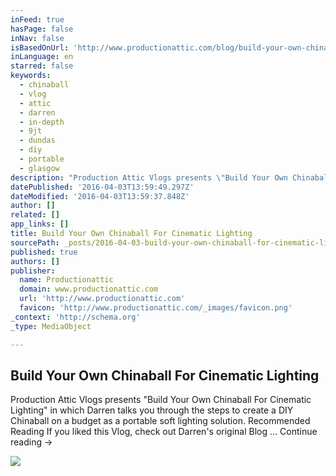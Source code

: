 ```yaml
---
inFeed: true
hasPage: false
inNav: false
isBasedOnUrl: 'http://www.productionattic.com/blog/build-your-own-chinaball-for-cinematic-lighting-vlog'
inLanguage: en
starred: false
keywords:
  - chinaball
  - vlog
  - attic
  - darren
  - in-depth
  - 9jt
  - dundas
  - diy
  - portable
  - glasgow
description: "Production Attic Vlogs presents \"Build Your Own Chinaball For Cinematic Lighting\" in which Darren talks you through the steps to create a DIY Chinaball on a budget as a portable soft lighting solution. Recommended Reading If you liked this Vlog, check out Darren's original Blog ... Continue reading →"
datePublished: '2016-04-03T13:59:49.297Z'
dateModified: '2016-04-03T13:59:37.848Z'
author: []
related: []
app_links: []
title: Build Your Own Chinaball For Cinematic Lighting
sourcePath: _posts/2016-04-03-build-your-own-chinaball-for-cinematic-lighting.md
published: true
authors: []
publisher:
  name: Productionattic
  domain: www.productionattic.com
  url: 'http://www.productionattic.com'
  favicon: 'http://www.productionattic.com/_images/favicon.png'
_context: 'http://schema.org'
_type: MediaObject

---
```

<article style=""><h1>Build Your Own Chinaball For Cinematic Lighting</h1><p>Production Attic Vlogs presents "Build Your Own Chinaball For Cinematic Lighting" in which Darren talks you through the steps to create a DIY Chinaball on a budget as a portable soft lighting solution. Recommended Reading If you liked this Vlog, check out Darren's original Blog ... Continue reading →</p><img src="http://www.productionattic.com/blog/wp-content/uploads/2013/08/00e010940e3d11e2b8f122000a1e9e4c_6.jpg" /></article>